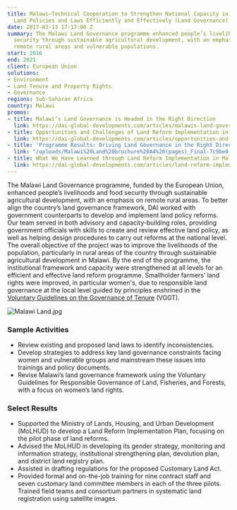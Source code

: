 ```yaml
---
title: Malawi—Technical Cooperation to Strengthen National Capacity in Implementing
  Land Policies and Laws Efficiently and Effectively (Land Governance)
date: 2017-03-13 17:17:00 Z
summary: The Malawi Land Governance programme enhanced people’s livelihoods and food
  security through sustainable agricultural development, with an emphasis on reaching
  remote rural areas and vulnerable populations.
start: 2016
end: 2021
client: European Union
solutions:
- Environment
- Land Tenure and Property Rights
- Governance
regions: Sub-Saharan Africa
country: Malawi
promos:
- title: Malawi’s Land Governance is Headed in the Right Direction
  link: https://dai-global-developments.com/articles/malawis-land-governance-is-headed-in-the-right-direction
- title: Opportunities and Challenges of Land Reform Implementation in Malawi
  link: https://dai-global-developments.com/articles/opportunities-and-challenges-of-land-reform-implementation-in-malawi
- title: 'Programme Results: Driving Land Governance in the Right Direction'
  link: "/uploads/Malawi%20Land%20brochure%20A4%20(pages)_Final-7c9be0.pdf"
- title: What We Have Learned through Land Reform Implementation in Malawi
  link: https://dai-global-developments.com/articles/land-reform-implementation-in-malawi
---
```


The Malawi Land Governance programme, funded by the European Union, enhanced people’s livelihoods and food security through sustainable agricultural development, with an emphasis on remote rural areas. To better align the country’s land governance framework, DAI worked with government counterparts to develop and implement land policy reforms. Our team served in both advisory and capacity-building roles, providing government officials with skills to create and review effective land policy, as well as helping design procedures to carry out reforms at the national level. The overall objective of the project was to improve the livelihoods of the population, particularly in rural areas of the country through sustainable agricultural development in Malawi. By the end of the programme, the institutional framework and capacity were strengthened at all levels for an efficient and effective land reform programme. Smallholder farmers’ land rights were improved, in particular women's, due to responsible land governance at the local level guided by principles enshrined in the [Voluntary Guidelines on the Governance of Tenure](http://www.fao.org/tenure/voluntary-guidelines/en/) (VGGT).

![Malawi Land.jpg](/uploads/Malawi%20Land.jpg)

### Sample Activities

* Review existing and proposed land laws to identify inconsistencies.
* Develop strategies to address key land governance constraints facing women and vulnerable groups and mainstream these issues into trainings and policy documents.
* Revise Malawi’s land governance framework using the Voluntary Guidelines for Responsible Governance of Land, Fisheries, and Forests, with a focus on women’s land rights.

### Select Results

* Supported the Ministry of Lands, Housing, and Urban Development (MoLHUD) to develop a Land Reform Implementation Plan, focusing on the pilot phase of land reforms.
* Advised the MoLHUD in developing its gender strategy, monitoring and information strategy, institutional strengthening plan, devolution plan, and district land registry plan.
* Assisted in drafting regulations for the proposed Customary Land Act.
* Provided formal and on-the-job training for nine contract staff and seven customary land committee members in each of the three pilots. Trained field teams and consortium partners in systematic land registration using satellite images.